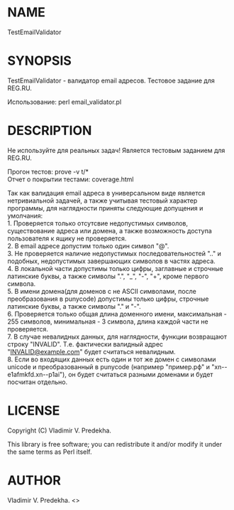 # NAME

TestEmailValidator

# SYNOPSIS

TestEmailValidator - валидатор email адресов.
Тестовое задание для REG.RU.

Использование: perl email_validator.pl <FILENAME>

# DESCRIPTION

Не используйте для реальных задач!
Является тестовым заданием для REG.RU.

Прогон тестов: prove -v t/*  
Отчет о покрытии тестами: coverage.html  

Так как валидация email адреса в универсальном виде является нетривиальной задачей, а также учитывая тестовый характер программы, для наглядности приняты следующие допущения и умолчания:  
    1. Проверяется только отсутсвие недопустимых символов, существование адреса или домена, а также возможность доступа пользователя к ящику не проверяется.  
    2. В email адресе допустим только один символ "@".  
    3. Не проверяется наличие недопустимых последовательностей ".." и подобных, недопустимых завершающих символов в частях адреса.  
    4. В локальной части допустимы только цифры, заглавные и строчные латинские буквы, а также символы ".", "_", "-", "+", кроме первого символа.  
    5. В имени домена(для доменов с не ASCII символами, после преобразования в punycode) допустимы только цифры, строчные латинские буквы, а также символы "." и "-".  
    6. Проверяется только общая длина доменного имени, максимальная - 255 символов, минимальная - 3 символа, длина каждой части не проверяется.  
    7. В случае невалидных данных, для наглядности, функции возвращают строку "INVALID". Т.е. фактически валидный адрес "INVALID@example.com" будет считаться невалидным.  
    8. Если во входящих данных есть один и тот же домен с символами unicode и преобразованный в punycode (например "пример.рф" и "xn--e1afmkfd.xn--p1ai"), он будет считаться разными доменами и будет посчитан отдельно.  

# LICENSE

Copyright (C) Vladimir V. Predekha.  

This library is free software; you can redistribute it and/or modify
it under the same terms as Perl itself.  

# AUTHOR

Vladimir V. Predekha. <>  
